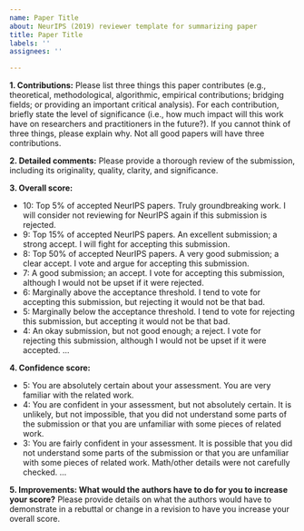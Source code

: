 ```yaml
---
name: Paper Title
about: NeurIPS (2019) reviewer template for summarizing paper
title: Paper Title
labels: ''
assignees: ''

---
```


**1. Contributions:** Please list three things this paper contributes (e.g., theoretical, methodological, algorithmic, empirical contributions; bridging fields; or providing an important critical analysis). For each contribution, briefly state the level of significance (i.e., how much impact will this work have on researchers and practitioners in the future?). If you cannot think of three things, please explain why. Not all good papers will have three contributions.

**2.  Detailed comments:** Please provide a thorough review of the submission, including its originality, quality, clarity, and significance.

**3.  Overall score:**
- 10: Top 5% of accepted NeurIPS papers. Truly groundbreaking work. I will consider not reviewing for NeurIPS again if this submission is rejected.
- 9: Top 15% of accepted NeurIPS papers. An excellent submission; a strong accept. I will fight for accepting this submission.
- 8: Top 50% of accepted NeurIPS papers. A very good submission; a clear accept. I vote and argue for accepting this submission.
- 7: A good submission; an accept. I vote for accepting this submission, although I would not be upset if it were rejected.
- 6: Marginally above the acceptance threshold. I tend to vote for accepting this submission, but rejecting it would not be that bad.
- 5: Marginally below the acceptance threshold. I tend to vote for rejecting this submission, but accepting it would not be that bad.
- 4: An okay submission, but not good enough; a reject. I vote for rejecting this submission, although I would not be upset if it were accepted.
...

**4.  Confidence score:**
- 5: You are absolutely certain about your assessment. You are very familiar with the related work.
- 4: You are confident in your assessment, but not absolutely certain. It is unlikely, but not impossible, that you did not understand some parts of the submission or that you are unfamiliar with some pieces of related work.
- 3: You are fairly confident in your assessment. It is possible that you did not understand some parts of the submission or that you are unfamiliar with some pieces of related work. Math/other details were not carefully checked.
...

**5.  Improvements: What would the authors have to do for you to increase your score?**
Please provide details on what the authors would have to demonstrate in a rebuttal or change in a revision to have you increase your overall score.
